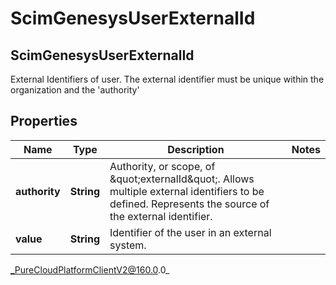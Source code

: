 # ScimGenesysUserExternalId

## ScimGenesysUserExternalId
External Identifiers of user. The external identifier must be unique within the organization and the &#39;authority&#39;

## Properties

|Name | Type | Description | Notes|
|------------ | ------------- | ------------- | -------------|
| **authority** | **String** | Authority, or scope, of \&quot;externalId\&quot;. Allows multiple external identifiers to be defined. Represents the source of the external identifier. | |
| **value** | **String** | Identifier of the user in an external system. | |



_PureCloudPlatformClientV2@160.0.0_
